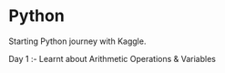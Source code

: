 # Python
Starting Python journey with Kaggle.

Day 1 :- Learnt about Arithmetic Operations & Variables

